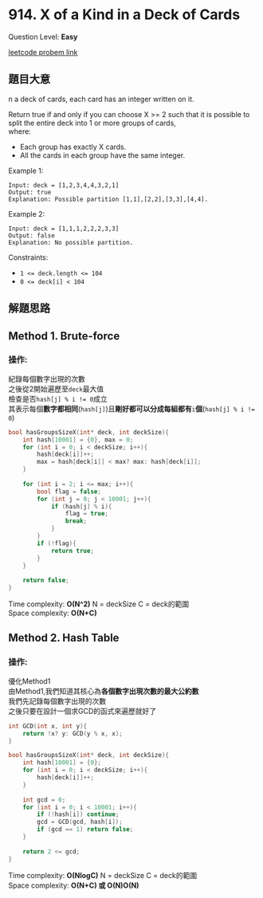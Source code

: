 # 914. X of a Kind in a Deck of Cards
Question Level: **Easy**  

[leetcode probem link](https://leetcode.com/problems/x-of-a-kind-in-a-deck-of-cards/)
## 題目大意
n a deck of cards, each card has an integer written on it.  

Return true if and only if you can choose X >= 2 such that it is possible to split the entire deck into 1 or more groups of cards,  
where:  
- Each group has exactly X cards.
- All the cards in each group have the same integer.
 
 Example 1:
```
Input: deck = [1,2,3,4,4,3,2,1]
Output: true
Explanation: Possible partition [1,1],[2,2],[3,3],[4,4].
```

Example 2:
```
Input: deck = [1,1,1,2,2,2,3,3]
Output: false
Explanation: No possible partition.
```
Constraints:  

- `1 <= deck.length <= 104`  
- `0 <= deck[i] < 104`  

## 解題思路 
## Method 1. Brute-force
### 操作:  
紀錄每個數字出現的次數  
之後從2開始遍歷至`deck`最大值  
檢查是否`hash[j] % i != 0`成立  
其表示每個**數字都相同**(`hash[j]`)且**剛好都可以分成每組都有**`i`**個**(`hash[j] % i != 0`)  
```c
bool hasGroupsSizeX(int* deck, int deckSize){
    int hash[10001] = {0}, max = 0;
    for (int i = 0; i < deckSize; i++){
        hash[deck[i]]++;
        max = hash[deck[i]] < max? max: hash[deck[i]];
    }
    
    for (int i = 2; i <= max; i++){
        bool flag = false;
        for (int j = 0; j < 10001; j++){
            if (hash[j] % i){
                flag = true;
                break;
            }
        }
        if (!flag){
            return true;
        }
    }
    
    return false;
}
```
Time complexity: **O(N^2)** N = deckSize  C = deck的範圍  
Space complexity: **O(N+C)**  

## Method 2. Hash Table
### 操作:
優化Method1  
由Method1,我們知道其核心為**各個數字出現次數的最大公約數**  
我們先記錄每個數字出現的次數  
之後只要在設計一個求GCD的函式來遍歷就好了  

```c
int GCD(int x, int y){
    return !x? y: GCD(y % x, x);
}

bool hasGroupsSizeX(int* deck, int deckSize){
    int hash[10001] = {0};
    for (int i = 0; i < deckSize; i++){
        hash[deck[i]]++;
    }
    
    int gcd = 0;
    for (int i = 0; i < 10001; i++){
        if (!hash[i]) continue;
        gcd = GCD(gcd, hash[i]);
        if (gcd == 1) return false;
    }
    
    return 2 <= gcd;
}
```

Time complexity: **O(NlogC)** N = deckSize  C = deck的範圍  
Space complexity: **O(N+C) 或 O(N)O(N)**  
